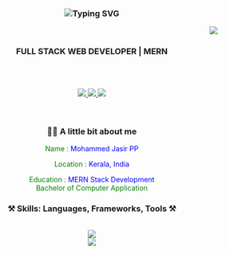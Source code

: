 <h3 align="center">
   <img src="https://readme-typing-svg.herokuapp.com?font=Poppins&weight=600&size=45&duration=4000&pause=500&color=B8860B&center=true&vCenter=true&width=435&lines=Hi+there+%F0%9F%91%8B;I'm+Jasir+PP" alt="Typing SVG" />
</h3>
<img align="right" src="https://visitor-badge.laobi.icu/badge?page_id=mjasirpp.mjasirpp" />
<div align="center">
<br/>

<h3>FULL STACK WEB DEVELOPER | MERN</h3>

 <br/><br/> 
 
  <a href="https://www.linkedin.com/in/mjasirpp" target="_blank">
    <img src="https://img.shields.io/badge/LinkedIn-0077B5?style=for-the-badge&logo=linkedin&logoColor=white" target="_blank" />
  </a>
  <a href="https://www.instagram.com/mj_jasir" target="_blank">
     <img src="https://img.shields.io/badge/Instagram-333333?style=for-the-badge&logo=instagram&logoColor=white" target="_blank" />
  </a>
  <a href = "mailto: mjasirpp@gmail.com">
     <img src="https://img.shields.io/badge/-Gmail-%23333?style=for-the-badge&logo=gmail&logoColor=white" target="_blank">
  </a>
 <br/><br/><br/>

 <div>
    <h3 align="center">👨‍💻 A little bit about me</h3>
    <p style="color: green;">Name : <span style="color: blue;">Mohammed Jasir PP</span> </p>
    <p style="color: green;">Location : <span style="color: blue;">Kerala, India</span> </p>
    <p style="color: green; align-items: start;">Education : <span style="color: blue;"> MERN Stack Development </span> 
    <br>
       Bachelor of Computer Application
    </p>
 </div>
 
 
<h3 align="center">⚒️ Skills: Languages, Frameworks, Tools ⚒️</h3>
<div align="center"><br/>
    <img src="https://skillicons.dev/icons?i=html,css,javascript,react" /> <br/>
    <img src="https://skillicons.dev/icons?i=git,postman,figma,bootstrap" />
</div>
<br/>



</div>

